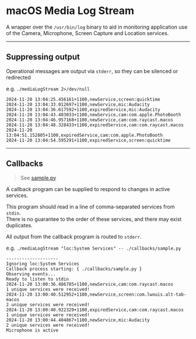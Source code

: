 # macOS Media Log Stream

A wrapper over the `/usr/bin/log` binary to aid in monitoring application use of the Camera, Microphone, Screen Capture and Location services.  

---

## Suppressing output

Operational messages are output via `stderr`, so they can be silenced or redirected

e.g. `./mediaLogStream 2>/dev/null`

```plain
2024-11-20 13:04:25.456161+1100,newService,screen:quicktime
2024-11-20 13:04:33.012697+1100,newService,mic:Audacity
2024-11-20 13:04:36.617592+1100,expiredService,mic:Audacity
2024-11-20 13:04:43.403033+1100,newService,cam:com.apple.PhotoBooth
2024-11-20 13:04:46.957168+1100,newService,cam:com.raycast.macos
2024-11-20 13:04:48.328433+1100,expiredService,cam:com.raycast.macos
2024-11-20 13:04:51.152805+1100,expiredService,cam:com.apple.PhotoBooth
2024-11-20 13:04:54.595291+1100,expiredService,screen:quicktime
```

---

## Callbacks

> See [sample.py](./callbacks//sample.py)

A callback program can be supplied to respond to changes in active services.  

This program should read in a line of comma-separated services from `stdin`.  
There is no guarantee to the order of these services, and there may exist duplicates.

All output from the callback program is routed to `stderr`.

e.g. `./mediaLogStream "loc:System Services" -- ./callbacks/sample.py`

```plain
--------------------
Ignoring loc:System Services
Callback process starting: { ./callbacks/sample.py }
Observing events...
Ready to listen to stdin
2024-11-20 13:00:36.486785+1100,newService,cam:com.raycast.macos
1 unique services were received!
2024-11-20 13:00:40.512952+1100,newService,screen:com.lwouis.alt-tab-macos
2 unique services were received!
2024-11-20 13:00:40.922329+1100,expiredService,cam:com.raycast.macos
1 unique services were received!
2024-11-20 13:00:44.404867+1100,newService,mic:Audacity
2 unique services were received!
Microphone is active
```
